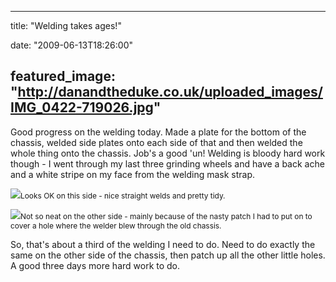 
---
title: "Welding takes ages!"

date: "2009-06-13T18:26:00"

featured_image: "http://danandtheduke.co.uk/uploaded_images/IMG_0422-719026.jpg"
---


Good progress on the welding today.  Made a plate for the bottom of the chassis, welded side plates onto each side of that and then welded the whole thing onto the chassis.  Job's a good 'un!  Welding is bloody hard work though - I went through my last three grinding wheels and have a back ache and a white stripe on my face from the welding mask strap.

<a href="http://danandtheduke.co.uk/uploaded_images/IMG_0422-719026.jpg"><img src="http://danandtheduke.co.uk/uploaded_images/IMG_0422-718989.jpg"/></a><span style="font-size:85%;">Looks OK on this side - nice straight welds and pretty tidy.</span>

<a href="http://danandtheduke.co.uk/uploaded_images/IMG_0429-719049.jpg"><img src="http://danandtheduke.co.uk/uploaded_images/IMG_0429-719044.jpg"/></a><span style="font-size:85%;">Not so neat on the other side - mainly because of the nasty patch I had to put on to cover a hole where the welder blew through the old chassis.</span>

So, that's about a third of the welding I need to do.  Need to do exactly the same on the other side of the chassis, then patch up all the other little holes.  A good three days more hard work to do.